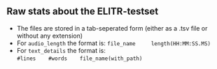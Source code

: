## Raw stats about the ELITR-testset
- The files are stored in a tab-seperated form (either as a .tsv file or without any extension)
- For `audio_length` the format is: `file_name     length(HH:MM:SS.MS)`
- For `text_details` the format is: `#lines    #words    file_name(with_path)` 
